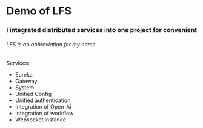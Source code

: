 # Demo of LFS

### I integrated distributed services into one project for convenient
###### LFS is an abbreviation for my name

Services:

* Eureka
* Gateway
* System
* Unified Config
* Unified authentication
* Integration of Open-Ai
* Integration of workflow
* Websocket instance




